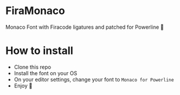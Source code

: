 # FiraMonaco
Monaco Font with Firacode ligatures and patched for Powerline 📝

# How to install
- Clone this repo
- Install the font on your OS
- On your editor settings, change your font to `Monaco for Powerline`
- Enjoy 👀
